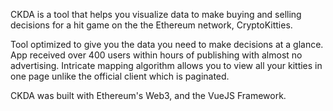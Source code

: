 CKDA is a tool that helps you visualize data to make buying and selling decisions for a hit game on the the Ethereum network, CryptoKitties.

Tool optimized to give you the data you need to make decisions at a glance. App received over 400 users within hours of publishing with almost no advertising. Intricate mapping algorithm allows you to view all your kitties in one page unlike the official client which is paginated.

CKDA was built with Ethereum's Web3, and the VueJS Framework.
